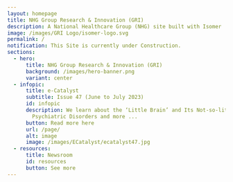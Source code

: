 ```yaml
---
layout: homepage
title: NHG Group Research & Innovation (GRI)
description: A National Healthcare Group (NHG) site built with Isomer
image: /images/GRI Logo/isomer-logo.svg
permalink: /
notification: This Site is currently under Construction.
sections:
  - hero:
      title: NHG Group Research & Innovation (GRI)
      background: /images/hero-banner.png
      variant: center
  - infopic:
      title: e-Catalyst
      subtitle: Issue 47 (June to July 2023)
      id: infopic
      description: We learn about the ‘Little Brain’ and Its Not-so-little Role in
        Psychiatric Disorders and more ...
      button: Read more here
      url: /page/
      alt: image
      image: /images/ECatalyst/ecatalyst47.jpg
  - resources:
      title: Newsroom
      id: resources
      button: See more
---
```

